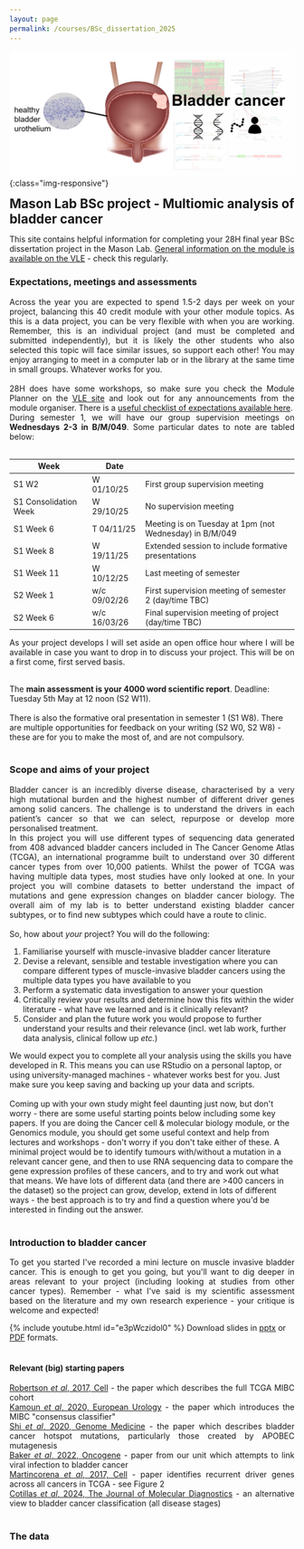 ```yaml
---
layout: page
permalink: /courses/BSc_dissertation_2025
---
```


![project banner](/assets/coursefiles/2025_BSc_dissertation_project/BSc_multiomic_BLCA_banner.png){:class="img-responsive"}

<span style="font-size:1.6em;">**Mason Lab BSc project - Multiomic analysis of bladder cancer**</span><br/>

<p align="justify">
This site contains helpful information for completing your 28H final year BSc dissertation project in the Mason Lab. <a href="https://vle.york.ac.uk/ultra/courses/_114373_1/outline">General information on the module is available on the VLE</a> - check this regularly.<br/>
</p>

### Expectations, meetings and assessments
<p align="justify">
Across the year you are expected to spend 1.5-2 days per week on your project, balancing this 40 credit module with your other module topics. As this is a data project, you can be very flexible with when you are working. Remember, this is an individual project (and must be completed and submitted independently), but it is likely the other students who also selected this topic will face similar issues, so support each other! You may enjoy arranging to meet in a computer lab or in the library at the same time in small groups. Whatever works for you.<br/><br/>
28H does have some workshops, so make sure you check the Module Planner on the <a href="https://vle.york.ac.uk/ultra/courses/_114373_1/outline">VLE site</a> and look out for any announcements from the module organiser. There is a <a href="https://docs.google.com/document/d/1I23Xv6QPa_hg3XFhiO3tt6Ghl3S379HwJx9lddAYUko">useful checklist of expectations available here</a>.<br/>
During semester 1, we will have our group supervision meetings on <b>Wednesdays 2-3 in B/M/049</b>. Some particular dates to note are tabled below:<br/><br/>
</p>

| Week | Date | |
| --- | --- | --- |
| S1 W2 | W 01/10/25 | First group supervision meeting |
| S1 Consolidation Week | W 29/10/25 | No supervision meeting |
| S1 Week 6 | T 04/11/25 | Meeting is on Tuesday at 1pm (not Wednesday) in B/M/049 | 
| S1 Week 8 | W 19/11/25 | Extended session to include formative presentations | 
| S1 Week 11 | W 10/12/25 | Last meeting of semester |
| S2 Week 1 | w/c 09/02/26 | First supervision meeting of semester 2 (day/time TBC) | 
| S2 Week 6 | w/c 16/03/26 | Final supervision meeting of project (day/time TBC) | 

<p align="justify">
As your project develops I will set aside an open office hour where I will be available in case you want to drop in to discuss your project. This will be on a first come, first served basis.<br/><br/>

The <b>main assessment is your 4000 word scientific report</b>. Deadline: Tuesday 5th May at 12 noon (S2 W11).<br/><br/>
There is also the formative oral presentation in semester 1 (S1 W8). There are multiple opportunities for feedback on your writing (S2 W0, S2 W8) - these are for you to make the most of, and are not compulsory.
<br/><br/>
</p>

### Scope and aims of your project
<p align="justify">
Bladder cancer is an incredibly diverse disease, characterised by a very high mutational burden and the highest number of different driver genes among solid cancers. The challenge is to understand the drivers in each patient’s cancer so that we can select, repurpose or develop more personalised treatment.<br/>
In this project you will use different types of sequencing data generated from 408 advanced bladder cancers included in The Cancer Genome Atlas (TCGA), an international programme built to understand over 30 different cancer types from over 10,000 patients. Whilst the power of TCGA was having multiple data types, most studies have only looked at one. In your project you will combine datasets to better understand the impact of mutations and gene expression changes on bladder cancer biology. The overall aim of my lab is to better understand existing bladder cancer subtypes, or to find new subtypes which could have a route to clinic.<br/><br/>
So, how about <i>your</i> project? You will do the following:
<ol>
<li>Familiarise yourself with muscle-invasive bladder cancer literature</li>
<li>Devise a relevant, sensible and testable investigation where you can compare different types of muscle-invasive bladder cancers using the multiple data types you have available to you</li>
<li>Perform a systematic data investigation to answer your question</li>
<li>Critically review your results and determine how this fits within the wider literature - what have we learned and is it clinically relevant?</li>
<li>Consider and plan the future work you would propose to further understand your results and their relevance (incl. wet lab work, further data analysis, clinical follow up <i>etc.</i>)</li>
</ol>
We would expect you to complete all your analysis using the skills you have developed in R. This means you can use RStudio on a personal laptop, or using university-managed machines - whatever works best for you. Just make sure you keep saving and backing up your data and scripts.<br/><br/>
Coming up with your own study might feel daunting just now, but don't worry - there are some useful starting points below including some key papers. If you are doing the Cancer cell & molecular biology module, or the Genomics module, you should get some useful context and help from lectures and workshops - don't worry if you don't take either of these. A minimal project would be to identify tumours with/without a mutation in a relevant cancer gene, and then to use RNA sequencing data to compare the gene expression profiles of these cancers, and to try and work out what that means. We have lots of different data (and there are >400 cancers in the dataset) so the project can grow, develop, extend in lots of different ways - the best approach is to try and find a question where you'd be interested in finding out the answer. 
<br/><br/>
</p>

### Introduction to bladder cancer
<p align="justify">
To get you started I've recorded a mini lecture on muscle invasive bladder cancer. This is enough to get you going, but you'll want to dig deeper in areas relevant to your project (including looking at studies from other cancer types). Remember - what I've said is my scientific assessment based on the literature and my own research experience - your critique is welcome and expected!<br/>
</p>
{% include youtube.html id="e3pWczidol0" %}
Download slides in <a href="/assets/coursefiles/2025_BSc_dissertation_project/2025_BSc_Intro-to-BLCA.pptx" download>pptx</a> or <a href="/assets/coursefiles/2025_BSc_dissertation_project/2025_BSc_Intro-to-BLCA.pdf" download>PDF</a> formats.
<br/><br/>

#### Relevant (big) starting papers
<p align="justify">
<a href="https://doi.org/10.1016/j.cell.2017.09.007">Robertson <i>et al</i>, 2017, Cell</a> - the paper which describes the full TCGA MIBC cohort<br/>
<a href="https://doi.org/10.1016/j.eururo.2019.09.006">Kamoun <i>et al</i>, 2020, European Urology</a> - the paper which introduces the MIBC "consensus classifier"<br/>
<a href="https://doi.org/10.1186/s13073-020-00781-y">Shi <i>et al</i>, 2020, Genome Medicine</a> - the paper which describes bladder cancer hotspot mutations, particularly those created by APOBEC mutagenesis<br/>
<a href="https://doi.org/10.1038/s41388-022-02235-8">Baker <i>et al</i>, 2022, Oncogene</a> - paper from our unit which attempts to link viral infection to bladder cancer<br/>
<a href="https://doi.org/10.1016/j.cell.2017.09.042">Martincorena <i>et al</i>, 2017, Cell</a> - paper identifies recurrent driver genes across all cancers in TCGA - see Figure 2<br/>
<a href="https://doi.org/10.1016/j.jmoldx.2024.08.005">Cotillas <i>et al</i>, 2024, The Journal of Molecular Diagnostics</a> - an alternative view to bladder cancer classification (all disease stages)
<br/><br/>
</p>

### The data
<p align="justify">
<br/><br/>
</p>
